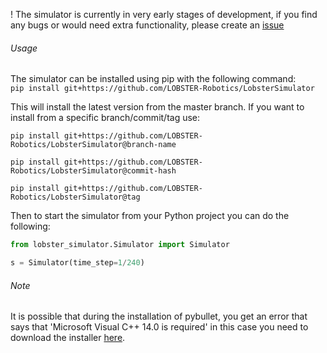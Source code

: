 ! The simulator is currently in very early stages of development, if you find any bugs or would need extra functionality, please create an [issue](https://github.com/LOBSTER-Robotics/LobsterSimulator/issues)

###### Usage

The simulator can be installed using pip with the following command:  
`pip install git+https://github.com/LOBSTER-Robotics/LobsterSimulator`

This will install the latest version from the master branch. If you want to install from a specific branch/commit/tag use:  
```console
pip install git+https://github.com/LOBSTER-Robotics/LobsterSimulator@branch-name
 ```  
 ```console
pip install git+https://github.com/LOBSTER-Robotics/LobsterSimulator@commit-hash
 ```  
 ```console
pip install git+https://github.com/LOBSTER-Robotics/LobsterSimulator@tag
 ```  

Then to start the simulator from your Python project you can do the following:

``` Python
from lobster_simulator.Simulator import Simulator

s = Simulator(time_step=1/240)
```

###### Note
It is possible that during the installation of pybullet, you get an error that says that 'Microsoft Visual C++ 14.0 is
required' in this case you need to download the installer 
[here](https://visualstudio.microsoft.com/visual-cpp-build-tools/).